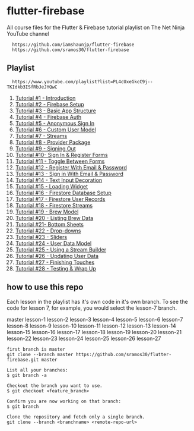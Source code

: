 # flutter-firebase

All course files for the Flutter &amp; Firebase tutorial playlist on The Net Ninja YouTube channel

      https://github.com/iamshaunjp/flutter-firebase
      https://github.com/sramos30/flutter-firebase

## Playlist

      https://www.youtube.com/playlist?list=PL4cUxeGkcC9j--TKIdkb3ISfRbJeJYQwC

1. [Tutorial #1 - Introduction](https://youtu.be/sfA3NWDBPZ4)
2. [Tutorial #2 - Firebase Setup](https://youtu.be/Wa0rdbb53I8)
3. [Tutorial #3 - Basic App Structure](https://youtu.be/z05m8nlPRxk)
4. [Tutorial #4 - Firebase Auth](https://youtu.be/mZYuuGAIwe4)
5. [Tutorial #5 - Anonymous Sign In](https://youtu.be/LBJoY4VjECo)
6. [Tutorial #6 - Custom User Model](https://youtu.be/PS0b2gJ04Bs)
7. [Tutorial #7 - Streams](https://youtu.be/LkpPEYuqbIY)
8. [Tutorial #8 - Provider Package](https://youtu.be/j_SJ7XmT2MM)
9. [Tutorial #9 - Signing Out](https://youtu.be/v3sY3RWciNw)
10. [Tutorial #10- Sign In & Register Forms](https://youtu.be/_SHssHJJhAI)
11. [Tutorial #11 - Toggle Between Forms](https://youtu.be/E-DRnRUXcBY)
12. [Tutorial #12 - Register With Email & Password](https://youtu.be/jl5E0UfAGVs)
13. [Tutorial #13 - Sign in With Email & Password](https://youtu.be/Jy82t4IKJSQ)
14. [Tutorial #14 - Text Input Decoration](https://youtu.be/sCPS5_ZpJe0)
15. [Tutorial #15 - Loading Widget](https://youtu.be/Vr_ahm78h_g)
16. [Tutorial #16 - Firestore Database Setup](https://youtu.be/mtNA1neFNVo)
17. [Tutorial #17 - Firestore User Records](https://youtu.be/EA7973HI93E)
18. [Tutorial #18 - Firestore Streams](https://youtu.be/10PcEkQsF9Y)
19. [Tutorial #19 - Brew Model](https://youtu.be/ggYTQn4WVuw)
20. [Tutorial #20 - Listing Brew Data](https://youtu.be/TKM6_MTNGsI)
21. [Tutorial #21- Bottom Sheets](https://youtu.be/4QpzUDc-c7A)
22. [Tutorial #22 - Drop-downs](https://youtu.be/hyJ82FH3D5U)
23. [Tutorial #23 - Sliders](https://youtu.be/9gWYe8xCD5I)
24. [Tutorial #24 - User Data Model](https://youtu.be/eelKWYwUm5w)
25. [Tutorial #25 - Using a Stream Builder](https://youtu.be/PT3v28eyOqg)
26. [Tutorial #26 - Updating User Data](https://youtu.be/7q22Ydtzoeg)
27. [Tutorial #27 - Finishing Touches](https://youtu.be/9U1OS_ZNJ5M)
28. [Tutorial #28 - Testing & Wrap Up](https://youtu.be/VgvhVRQ_6lQ)


## how to use this repo

Each lesson in the playlist has it's own code in it's own branch. To see the code for lesson 7, for example, you would select the lesson-7 branch.

  master
  lesson-1
  lesson-2
  lesson-3
  lesson-4
  lesson-5
  lesson-6
  lesson-7
  lesson-8
  lesson-9
  lesson-10
  lesson-11
  lesson-12
  lesson-13
  lesson-14
  lesson-15
  lesson-16
  lesson-17
  lesson-18
  lesson-19
  lesson-20
  lesson-21
  lesson-22
  lesson-23
  lesson-24
  lesson-25
  lesson-26
  lesson-27

```
first branch is master
git clone --branch master https://github.com/sramos30/flutter-firebase.git master
    
List all your branches:
$ git branch -a    

Checkout the branch you want to use.
$ git checkout <feature_branch>

Confirm you are now working on that branch:
$ git branch 

Clone the repository and fetch only a single branch.
git clone --branch <branchname> <remote-repo-url>

```
